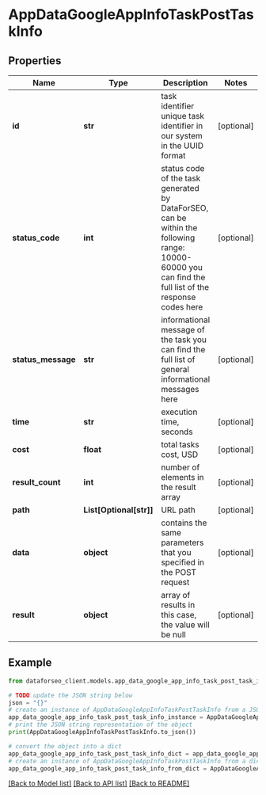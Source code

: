 # AppDataGoogleAppInfoTaskPostTaskInfo


## Properties

Name | Type | Description | Notes
------------ | ------------- | ------------- | -------------
**id** | **str** | task identifier unique task identifier in our system in the UUID format | [optional] 
**status_code** | **int** | status code of the task generated by DataForSEO, can be within the following range: 10000-60000 you can find the full list of the response codes here | [optional] 
**status_message** | **str** | informational message of the task you can find the full list of general informational messages here | [optional] 
**time** | **str** | execution time, seconds | [optional] 
**cost** | **float** | total tasks cost, USD | [optional] 
**result_count** | **int** | number of elements in the result array | [optional] 
**path** | **List[Optional[str]]** | URL path | [optional] 
**data** | **object** | contains the same parameters that you specified in the POST request | [optional] 
**result** | **object** | array of results in this case, the value will be null | [optional] 

## Example

```python
from dataforseo_client.models.app_data_google_app_info_task_post_task_info import AppDataGoogleAppInfoTaskPostTaskInfo

# TODO update the JSON string below
json = "{}"
# create an instance of AppDataGoogleAppInfoTaskPostTaskInfo from a JSON string
app_data_google_app_info_task_post_task_info_instance = AppDataGoogleAppInfoTaskPostTaskInfo.from_json(json)
# print the JSON string representation of the object
print(AppDataGoogleAppInfoTaskPostTaskInfo.to_json())

# convert the object into a dict
app_data_google_app_info_task_post_task_info_dict = app_data_google_app_info_task_post_task_info_instance.to_dict()
# create an instance of AppDataGoogleAppInfoTaskPostTaskInfo from a dict
app_data_google_app_info_task_post_task_info_from_dict = AppDataGoogleAppInfoTaskPostTaskInfo.from_dict(app_data_google_app_info_task_post_task_info_dict)
```
[[Back to Model list]](../README.md#documentation-for-models) [[Back to API list]](../README.md#documentation-for-api-endpoints) [[Back to README]](../README.md)


